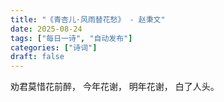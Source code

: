 ```yaml
---
title: "《青杏儿·风雨替花愁》 - 赵秉文"
date: 2025-08-24
tags: ["每日一诗", "自动发布"]
categories: ["诗词"]
draft: false
---
```


劝君莫惜花前醉，
今年花谢，
明年花谢，
白了人头。

